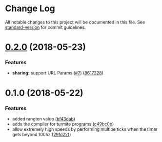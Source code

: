 # Change Log

All notable changes to this project will be documented in this file. See [standard-version](https://github.com/conventional-changelog/standard-version) for commit guidelines.

<a name="0.2.0"></a>
# [0.2.0](https://github.com/dwmkerr/langtonsant/compare/v0.1.0...v0.2.0) (2018-05-23)


### Features

* **sharing:** support URL Params ([#7](https://github.com/dwmkerr/langtonsant/issues/7)) ([8617328](https://github.com/dwmkerr/langtonsant/commit/8617328))



<a name="0.1.0"></a>
# 0.1.0 (2018-05-22)


### Features

* added rangton value ([bf43dab](https://github.com/dwmkerr/langtonsant/commit/bf43dab))
* adds the compiler for turmite programs ([c49bc0b](https://github.com/dwmkerr/langtonsant/commit/c49bc0b))
* allow extremely high speeds by performing multipe ticks when the timer gets beyond 100hz ([29fd22f](https://github.com/dwmkerr/langtonsant/commit/29fd22f))
